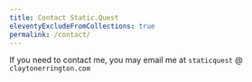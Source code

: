```yaml
---
title: Contact Static.Quest
eleventyExcludeFromCollections: true
permalink: /contact/
---
```


If you need to contact me, you may email me at `staticquest` @ `claytonerrington.com`
